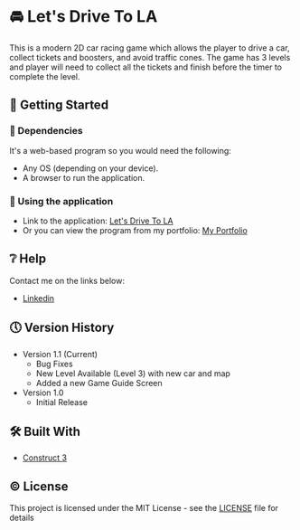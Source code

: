# 🚘 Let's Drive To LA

This is a modern 2D car racing game which allows the player to drive a car, collect tickets and boosters, and avoid traffic cones. The game has 3 levels and player will need to collect all the tickets and finish before the timer to complete the level.

## 🔧 Getting Started

### 📍 Dependencies

It's a web-based program so you would need the following:

* Any OS (depending on your device).
* A browser to run the application.

### 📍 Using the application

* Link to the application: [Let's Drive To LA](https://tender-mirzakhani-a2650c.netlify.app/)
* Or you can view the program from my portfolio: [My Portfolio](https://saimcode.github.io/myportfolio/)

## ❔ Help

Contact me on the links below:
* [Linkedin](https://www.linkedin.com/in/saim-qureshi-703060234?original_referer=https%3A%2F%2Fsaimcode.github.io%2F)

## 🕔 Version History

* Version 1.1 (Current)
    * Bug Fixes
    * New Level Available (Level 3) with new car and map
    * Added a new Game Guide Screen
* Version 1.0
    * Initial Release

## 🛠 Built With

* [Construct 3](https://www.construct.net/en)

## ©️ License

This project is licensed under the MIT License - see the [LICENSE](LICENSE) file for details
